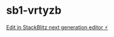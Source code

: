 # sb1-vrtyzb

[Edit in StackBlitz next generation editor ⚡️](https://stackblitz.com/~/github.com/eksteen11/sb1-vrtyzb)